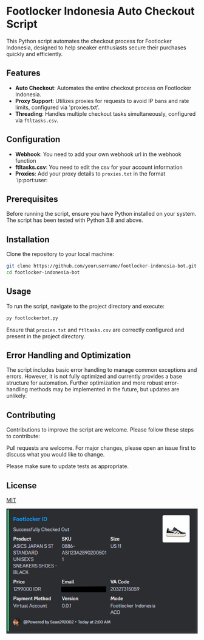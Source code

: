 # Footlocker Indonesia Auto Checkout Script

This Python script automates the checkout process for Footlocker Indonesia, designed to help sneaker enthusiasts secure their purchases quickly and efficiently. 

## Features

- **Auto Checkout**: Automates the entire checkout process on Footlocker Indonesia.
- **Proxy Support**: Utilizes proxies for requests to avoid IP bans and rate limits, configured via 'proxies.txt'.
- **Threading**: Handles multiple checkout tasks simultaneously, configured via `ftltasks.csv`.

## Configuration
- **Webhook**: You need to add your own webhook url in the webhook function
- **ftltasks.csv**: You need to edit the csv for your account information
- **Proxies**: Add your proxy details to `proxies.txt` in the format `ip:port:user:

## Prerequisites

Before running the script, ensure you have Python installed on your system. The script has been tested with Python 3.8 and above.

## Installation

Clone the repository to your local machine:
```bash
git clone https://github.com/yourusername/footlocker-indonesia-bot.git
cd footlocker-indonesia-bot
```

## Usage

To run the script, navigate to the project directory and execute:

```bash
py footlockerbot.py
```

Ensure that `proxies.txt` and `ftltasks.csv` are correctly configured and present in the project directory.

## Error Handling and Optimization

The script includes basic error handling to manage common exceptions and errors. However, it is not fully optimized and currently provides a base structure for automation. Further optimization and more robust error-handling methods may be implemented in the future, but updates are unlikely.

## Contributing

Contributions to improve the script are welcome. Please follow these steps to contribute:

Pull requests are welcome. For major changes, please open an issue first to discuss what you would like to change.

Please make sure to update tests as appropriate.

## License

[MIT](https://choosealicense.com/licenses/mit/)


![Webhook Image](webhook.png "Webhok Image")
